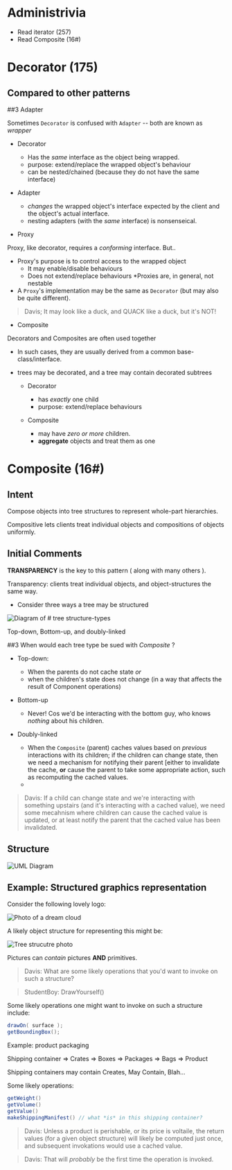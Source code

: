 
# Administrivia

* Read iterator (257)
* Read Composite (16#)

# Decorator (175)

## Compared to other patterns

##3 Adapter

Sometimes `Decorator` is confused with `Adapter` -- both are known as *wrapper*

* Decorator
  * Has the *same* interface as the object being wrapped.
  * purpose: extend/replace the wrapped object's behaviour
  * can be nested/chained (because they do not have the same interface)

* Adapter
  * *changes* the wrapped object's interface expected by the client and the object's actual interface.
  * nesting adapters (with the *same* interface) is nonsenseical.

* Proxy

 Proxy, like decorator, requires a *conforming* interface. But..

* Proxy's purpose is to control access to the wrapped object
  * It may enable/disable behaviours
  * Does not extend/replace behaviours
*Proxies are, in general, not nestable
* A `Proxy`'s implementation may be the same as `Decorator` (but may also be quite different).

> Davis; It may look like a duck, and QUACK like a duck, but it's NOT!

* Composite

Decorators and Composites are often used together

* In such cases, they are usually derived from a common base-class/interface. 
* trees may be decorated, and a tree may contain decorated subtrees

  * Decorator
    * has *exactly* one child
    * purpose: extend/replace behaviours

  * Composite
    * may have *zero or more* children.
    * **aggregate** objects and treat them as one

# Composite (16#)

## Intent

Compose objects into tree structures to represent whole-part hierarchies.

Compositive lets clients treat individual objects and compositions of objects uniformly. 

## Initial Comments

__TRANSPARENCY__ is the key to this pattern ( along with many others ). 

Transparency: clients treat individual objects, and object-structures the same way.

* Consider three ways a tree may be structured

![Diagram of # tree structure-types]( INSERT_URL_HERE )

Top-down, Bottom-up, and doubly-linked

##3 When would each tree type be sued with _Composite_ ?

* Top-down:
  * When the parents do not cache state *or* 
  * when the children's state does not change (in a way that affects the result of Component operations)

* Bottom-up
  * Never! Cos we'd be interacting with the bottom guy, who knows *nothing* about his children.

* Doubly-linked
  * When the `Composite` (parent) caches values based on *previous* interactions with its children; if the children can change state, then we need a mechanism for notifying their parent [either to invalidate the cache, __or__ cause the parent to take some appropriate action, such as recomputing the cached values. 
  * 
> Davis: If a child can change state and we're interacting with something upstairs (and it's interacting with a cached value), we need some mecahnism where children can cause the cached value is updated, or at least notify the parent that the cached value has been invalidated. 

## Structure

![UML Diagram]()

## Example: Structured graphics representation

Consider the following lovely logo:

![Photo of a dream cloud]()

A likely object structure for representing this might be: 

![Tree strucutre photo]()

Pictures can *contain* pictures __AND__ primitives. 

> Davis: What are some likely operations that you'd want to invoke on such a structure?

> StudentBoy: DrawYourself()

Some likely operations one might want to invoke on such a structure include:

``` java
drawOn( surface );
getBoundingBox();
```

Example: product packaging

Shipping container => Crates => Boxes => Packages => Bags => Product

Shipping containers may contain Creates, May Contain, Blah...

Some likely operations: 

``` java
getWeight()
getVolume()
getValue()
makeShippingManifest() // what *is* in this shipping container?
```

> Davis: Unless a product is perishable, or its price is voltaile, the return values (for a given object structure) will likely be computed just once, and subsequent invokations would use a cached value. 

> Davis: That will *probably* be the first time the operation is invoked. 
